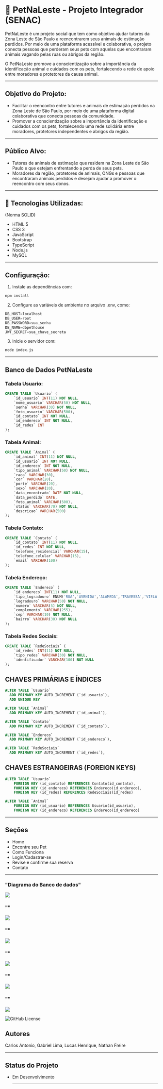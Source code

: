 # 🐶 PetNaLeste - Projeto Integrador (SENAC)
PetNaLeste é um projeto social que tem como objetivo ajudar tutores da Zona Leste de São Paulo a reencontrarem seus animais de estimação perdidos. Por meio de uma plataforma acessível e colaborativa, o projeto conecta pessoas que perderam seus pets com aquelas que encontraram animais vagando pelas ruas ou abrigos da região.

O PetNaLeste promove a conscientização sobre a importância da identificação animal e cuidados com os pets, fortalecendo a rede de apoio entre moradores e protetores da causa animal.

---

## Objetivo do Projeto:

- Facilitar o reencontro entre tutores e animais de estimação perdidos na Zona Leste de São Paulo, por meio de uma plataforma digital colaborativa que conecta pessoas da comunidade.
- Promover a conscientização sobre a importância da identificação e cuidados com os pets, fortalecendo uma rede solidária entre moradores, protetores independentes e abrigos da região.

---

## Público Alvo:

- Tutores de animais de estimação que residem na Zona Leste de São Paulo e que estejam enfrentando a perda de seus pets.
- Moradores da região, protetores de animais, ONGs e pessoas que encontraram animais perdidos e desejam ajudar a promover o reencontro com seus donos.

---

## 🚀 Tecnologias Utilizadas:
(Norma SOLID)
- HTML 5
- CSS 3
- JavaScript
- Bootstrap
- TypeScript
- Node.js
- MySQL

---

## Configuração:

1. Instale as dependências com:

```bash 
npm install
```

2. Configure as variáveis de ambiente no arquivo .env, como:

```sql
DB_HOST=localhost
DB_USER=root
DB_PASSWORD=sua_senha
DB_NAME=dbpethouse
JWT_SECRET=sua_chave_secreta
```

3. Inicie o servidor com:

```bash 
node index.js
```

---

## Banco de Dados PetNaLeste

### Tabela Usuario:

```sql
CREATE TABLE `Usuario` (
    `id_usuario` INT(11) NOT NULL,
    `nome_usuario` VARCHAR(50) NOT NULL,
    `senha` VARCHAR(30) NOT NULL,
    `foto_usuario` VARCHAR(500),
    `id_contato` INT NOT NULL,
    `id_endereco` INT NOT NULL,
    `id_redes` INT
);
```

### Tabela Animal:

```sql
CREATE TABLE `Animal` (
    `id_animal` INT(11) NOT NULL,
    `id_usuario` INT NOT NULL,
    `id_endereco` INT NOT NULL,
    `tipo_animal` VARCHAR(50) NOT NULL,
    `raca` VARCHAR(30),
    `cor` VARCHAR(20),
    `porte` VARCHAR(20),
    `sexo` VARCHAR(20),
    `data_encontrado` DATE NOT NULL,
    `data_perdido` DATE,
    `foto_animal` VARCHAR(500),
    `status` VARCHAR(70) NOT NULL,
    `descricao` VARCHAR(500)
);
```

### Tabela Contato:

```sql
CREATE TABLE `Contato` (
    `id_contato` INT(11) NOT NULL,
    `id_redes` INT NOT NULL,
    `telefone_residencial` VARCHAR(15),
    `telefone_celular` VARCHAR(15),
    `email` VARCHAR(100)
);
```

### Tabela Endereço:

```sql
CREATE TABLE `Endereco` (
    `id_endereco` INT(11) NOT NULL,
    `tipo_logradouro` ENUM('RUA','AVENIDA','ALAMEDA','TRAVESSA','VIELA','ESTRADA','RODOVIA') NOT NULL,
    `logradouro` VARCHAR(50) NOT NULL,
    `numero` VARCHAR(5) NOT NULL,
    `complemento` VARCHAR(255),
    `cep` VARCHAR(10) NOT NULL,
    `bairro` VARCHAR(30) NOT NULL
);
```

### Tabela Redes Sociais:

```sql 
CREATE TABLE `RedeSociais` (
    `id_redes` INT(11) NOT NULL,
    `tipo_redes` VARCHAR(30) NOT NULL,
    `identificador` VARCHAR(100) NOT NULL
);
```

## CHAVES PRIMÁRIAS E ÍNDICES

```sql
ALTER TABLE `Usuario`
  ADD PRIMARY KEY AUTO_INCREMENT (`id_usuario`),
  ADD UNIQUE KEY
```

```sql
ALTER TABLE `Animal`
  ADD PRIMARY KEY AUTO_INCREMENT (`id_animal`),
```

```sql
ALTER TABLE `Contato`
  ADD PRIMARY KEY AUTO_INCREMENT (`id_contato`),
```

```sql
ALTER TABLE `Endereco`
  ADD PRIMARY KEY AUTO_INCREMENT (`id_endereco`),
```

```sql
ALTER TABLE `RedeSociais`
  ADD PRIMARY KEY AUTO_INCREMENT (`id_redes`),
```

## CHAVES ESTRANGEIRAS (FOREIGN KEYS)

```sql
ALTER TABLE `Usuario`
    FOREIGN KEY (id_contato) REFERENCES Contato(id_contato),
    FOREIGN KEY (id_endereco) REFERENCES Endereco(id_endereco),
    FOREIGN KEY (id_redes) REFERENCES RedeSociais(id_redes)
```

```sql
ALTER TABLE `Animal`
    FOREIGN KEY (id_usuario) REFERENCES Usuario(id_usuario),
    FOREIGN KEY (id_endereco) REFERENCES Endereco(id_endereco)
```

---

## Seções 

- Home
- Encontre seu Pet
- Como Funciona
- Login/Cadastrar-se
- Revise e confirme sua reserva
- Contato

---

### "Diagrama do Banco de dados"
![](Front-and/img/Diagrama-Banco.png)
### ""
![](src/public/img/.png)
### ""
![](src/public/img/.png)
### ""
![](src/public/img/.png)
### ""
![](src/public/img/.png)
### ""
![](src/public/img/.png)

![GitHub License](https://img.shields.io/github/license/nathanfreire/PetNaLeste)

## Autores
Carlos Antonio,
Gabriel Lima,
Lucas Henrique,
Nathan Freire

---

## Status do Projeto

- Em Desenvolvimento

  ---

